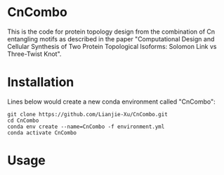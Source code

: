 # CnCombo
This is the code for protein topology design from the combination of Cn entangling motifs as described in the paper "Computational Design and Cellular Synthesis of Two Protein Topological Isoforms: Solomon Link vs Three-Twist Knot".

# Installation
Lines below would create a new conda environment called "CnCombo":
```shell
git clone https://github.com/Lianjie-Xu/CnCombo.git     
cd CnCombo    
conda env create --name=CnCombo -f environment.yml    
conda activate CnCombo
```

# Usage
